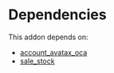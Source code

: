 # Dependencies

This addon depends on:

- [account_avatax_oca](https://github.com/bringout/oca-financial)
- [sale_stock](https://github.com/bringout/oca-ocb-sale/tree/3e269fa48ad4d81d3305977a3a962b1dc0f75ef3/odoo-bringout-oca-ocb-sale_stock)
